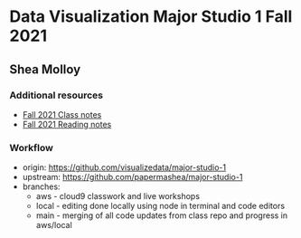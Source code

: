 # Data Visualization Major Studio 1 Fall 2021
## Shea Molloy


### Additional resources
- [Fall 2021 Class notes](https://docs.google.com/document/d/1JcsOy3ciMAGG6kFX-lYU0Dhz5JIF7P1kYWoRhnFgUl4/edit?usp=sharing)
- [Fall 2021 Reading notes](https://docs.google.com/document/d/1lUSaqDBBx78vwWTyciHy_UwXrvqom9D_CIHpw5ABkBY/edit?usp=sharing)

### Workflow
- origin: https://github.com/visualizedata/major-studio-1
- upstream: https://github.com/papermashea/major-studio-1
- branches:
	- aws - cloud9 classwork and live workshops
	- local - editing done locally using node in terminal and code editors
	- main - merging of all code updates from class repo and progress in aws/local
